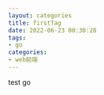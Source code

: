 ```yaml
---
layout: categories
title: firstTag
date: 2022-06-23 00:30:28
tags: 
- go
categories:
- web前端
---
```



test go
